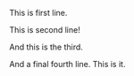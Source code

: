This is first line.

This is second line!

And this is the third.

And a final fourth line. This is it.
